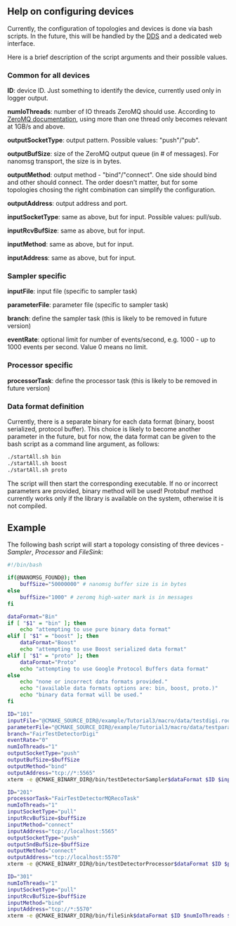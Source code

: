 ## Help on configuring devices

Currently, the configuration of topologies and devices is done via bash scripts. In the future, this will be handled by the [DDS](https://github.com/FairRootGroup/DDS) and a dedicated web interface.

Here is a brief description of the script arguments and their possible values.

### Common for all devices

**ID**: device ID. Just something to identify the device, currently used only in logger output.

**numIoThreads**: number of IO threads ZeroMQ should use. According to [ZeroMQ documentation](http://zguide.zeromq.org/page:all#I-O-Threads), using more than one thread only becomes relevant at 1GB/s and above.

**outputSocketType**: output pattern. Possible values: "push"/"pub".

**outputBufSize**: size of the ZeroMQ output queue (in # of messages). For nanomsg transport, the size is in bytes.

**outputMethod**: output method - "bind"/"connect". One side should bind and other should connect. The order doesn't matter, but for some topologies chosing the right combination can simplify the configuration.

**outputAddress**: output address and port.

**inputSocketType**: same as above, but for input. Possible values: pull/sub.

**inputRcvBufSize**: same as above, but for input.

**inputMethod**: same as above, but for input.

**inputAddress**: same as above, but for input.

### Sampler specific

**inputFile**: input file  (specific to sampler task)

**parameterFile**: parameter file (specific to sampler task)

**branch**: define the sampler task (this is likely to be removed in future version)

**eventRate**: optional limit for number of events/second, e.g. 1000 - up to 1000 events per second. Value 0 means no limit.

### Processor specific

**processorTask**: define the processor task (this is likely to be removed in future version)

### Data format definition

Currently, there is a separate binary for each data format (binary, boost serialized, protocol buffer). This choice is likely to become another parameter in the future, but for now, the data format can be given to the bash script as a command line argument, as follows:

```bash
./startAll.sh bin
./startAll.sh boost
./startAll.sh proto
```

The script will then start the corresponding executable. If no or incorrect parameters are provided, binary method will be used! Protobuf method currently works only if the library is available on the system, otherwise it is not compiled.

## Example

The following bash script will start a topology consisting of three devices - *Sampler*, *Processor* and *FileSink*:

```bash
#!/bin/bash

if(@NANOMSG_FOUND@); then
    buffSize="50000000" # nanomsg buffer size is in bytes
else
    buffSize="1000" # zeromq high-water mark is in messages
fi

dataFormat="Bin"
if [ "$1" = "bin" ]; then
    echo "attempting to use pure binary data format"
elif [ "$1" = "boost" ]; then
    dataFormat="Boost"
    echo "attempting to use Boost serialized data format"
elif [ "$1" = "proto" ]; then
    dataFormat="Proto"
    echo "attempting to use Google Protocol Buffers data format"
else
    echo "none or incorrect data formats provided."
    echo "(available data formats options are: bin, boost, proto.)"
    echo "binary data format will be used."
fi

ID="101"
inputFile="@CMAKE_SOURCE_DIR@/example/Tutorial3/macro/data/testdigi.root"
parameterFile="@CMAKE_SOURCE_DIR@/example/Tutorial3/macro/data/testparams.root"
branch="FairTestDetectorDigi"
eventRate="0"
numIoThreads="1"
outputSocketType="push"
outputBufSize=$buffSize
outputMethod="bind"
outputAddress="tcp://*:5565"
xterm -e @CMAKE_BINARY_DIR@/bin/testDetectorSampler$dataFormat $ID $inputFile $parameterFile $branch $eventRate $numIoThreads $outputSocketType $outputBufSize $outputMethod $outputAddress &

ID="201"
processorTask="FairTestDetectorMQRecoTask"
numIoThreads="1"
inputSocketType="pull"
inputRcvBufSize=$buffSize
inputMethod="connect"
inputAddress="tcp://localhost:5565"
outputSocketType="push"
outputSndBufSize=$buffSize
outputMethod="connect"
outputAddress="tcp://localhost:5570"
xterm -e @CMAKE_BINARY_DIR@/bin/testDetectorProcessor$dataFormat $ID $processorTask $numIoThreads $inputSocketType $inputRcvBufSize $inputMethod $inputAddress $outputSocketType $outputSndBufSize $outputMethod $outputAddress &

ID="301"
numIoThreads="1"
inputSocketType="pull"
inputRcvBufSize=$buffSize
inputMethod="bind"
inputAddress="tcp://*:5570"
xterm -e @CMAKE_BINARY_DIR@/bin/fileSink$dataFormat $ID $numIoThreads $inputSocketType $inputRcvBufSize $inputMethod $inputAddress &
```
